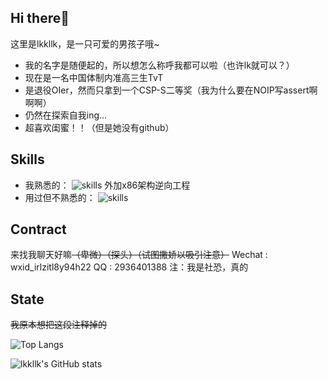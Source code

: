 ## Hi there👋
这里是lkkllk，是一只可爱的男孩子哦~

- 我的名字是随便起的，所以想怎么称呼我都可以啦（也许lk就可以？）
- 现在是一名中国体制内准高三生TvT
- 是退役OIer，然而只拿到一个CSP-S二等奖（我为什么要在NOIP写assert啊啊啊）
- 仍然在探索自我ing...
- 超喜欢闺蜜！！（但是她没有github）


## Skills
- 我熟悉的：
	![skills](https://skillicons.dev/icons?i=python,c,cpp,git,js,linux,bash,md,vscode)
	外加x86架构逆向工程
- 用过但不熟悉的：
	![skills](https://skillicons.dev/icons?i=flask,html,css,androidstudio,cmake,electron,latex)


## Contract
来找我聊天好嘛~~（卑微）（探头）（试图撒娇以吸引注意）~~
Wechat : wxid\_irlzitl8y94h22
QQ : 2936401388
注：我是社恐，真的

## State
~~我原本想把这段注释掉的~~

![Top Langs](https://github-readme-stats.vercel.app/api/top-langs?username=jiangyang404)

![lkkllk's GitHub stats](https://github-readme-stats.vercel.app/api?username=jiangyang404&theme=cobalt&show_icons=true)

<!--
## Others

TODO
-->
